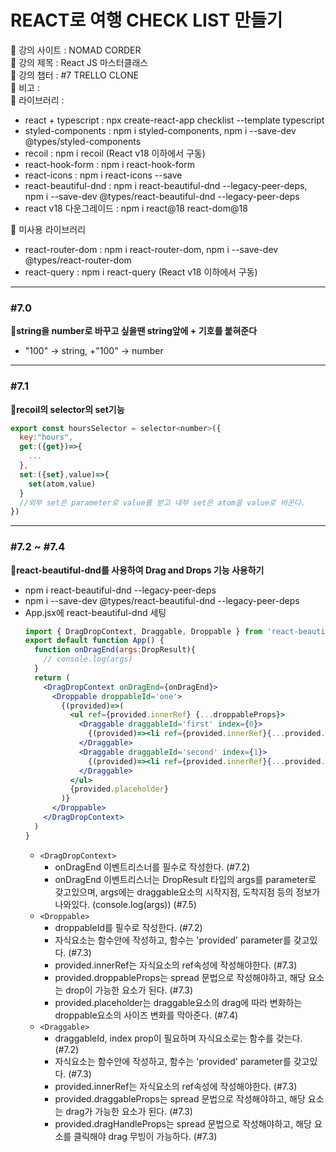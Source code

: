 # REACT로 여행 CHECK LIST 만들기

📍 강의 사이트 : NOMAD CORDER  
📍 강의 제목 : React JS 마스터클래스  
📍 강의 챕터 : #7 TRELLO CLONE  
📍 비고 :  
📍 라이브러리 :

- react + typescript : npx create-react-app checklist --template typescript
- styled-components : npm i styled-components, npm i --save-dev @types/styled-components
- recoil : npm i recoil (React v18 이하에서 구동)
- react-hook-form : npm i react-hook-form
- react-icons : npm i react-icons --save
- react-beautiful-dnd : npm i react-beautiful-dnd --legacy-peer-deps, npm i --save-dev @types/react-beautiful-dnd --legacy-peer-deps
- react v18 다운그레이드 : npm i react@18 react-dom@18


🚫 미사용 라이브러리

- react-router-dom : npm i react-router-dom, npm i --save-dev @types/react-router-dom
- react-query : npm i react-query (React v18 이하에서 구동)

---

### #7.0

**📗string을 number로 바꾸고 싶을땐 string앞에 + 기호를 붙혀준다**

- "100" → string, +"100" → number

---

### #7.1

**📗recoil의 selector의 set기능**

```js
export const hoursSelector = selector<number>({
  key:"hours",
  get:({get})=>{
    ...
  },
  set:({set},value)=>{
    set(atom,value)
  }
  //외부 set은 parameter로 value를 받고 내부 set은 atom을 value로 바꾼다.
})
```

---

### #7.2 ~ #7.4
**📗react-beautiful-dnd를 사용하여 Drag and Drops 기능 사용하기**
- npm i react-beautiful-dnd --legacy-peer-deps
- npm i --save-dev @types/react-beautiful-dnd --legacy-peer-deps
- App.jsx에 react-beautiful-dnd 세팅
  ```jsx
  import { DragDropContext, Draggable, Droppable } from 'react-beautiful-dnd';
  export default function App() {
    function onDragEnd(args:DropResult){ 
      // console.log(args)
    }
    return (
      <DragDropContext onDragEnd={onDragEnd}>
        <Droppable droppableId='one'>
          {(provided)=>(
            <ul ref={provided.innerRef} {...droppableProps}>
              <Draggable draggableId='first' index={0}>
                {(provided)=><li ref={provided.innerRef}{...provided.draggableProps}{...provided.dragHandleProps}>One</li>}
              </Draggable>
              <Draggable draggableId='second' index={1}>
                {(provided)=><li ref={provided.innerRef}{...provided.draggableProps}{...provided.dragHandleProps}>Two</li>}
              </Draggable>
            </ul>
            {provided.placeholder}
          )}
        </Droppable>
      </DragDropContext>
    )
  }
  ```
  - `<DragDropContext>`
    - onDragEnd 이벤트리스너를 필수로 작성한다.  (#7.2)
    - onDragEnd 이벤트리스너는 DropResult 타입의 args를 parameter로 갖고있으며, args에는 draggable요소의 시작지점, 도착지점 등의 정보가 나와있다. (console.log(args))  (#7.5)
  - `<Droppable>`
    - droppableId를 필수로 작성한다.  (#7.2)
    - 자식요소는 함수안에 작성하고, 함수는 'provided' parameter를 갖고있다.  (#7.3)
    - provided.innerRef는 자식요소의 ref속성에 작성해야한다.  (#7.3)
    - provided.droppableProps는 spread 문법으로 작성해야하고, 해당 요소는 drop이 가능한 요소가 된다.  (#7.3)
    - provided.placeholder는 draggable요소의 drag에 따라 변화하는 droppable요소의 사이즈 변화를 막아준다.  (#7.4)
  - `<Draggable>`
    - draggableId, index prop이 필요하며 자식요소로는 함수를 갖는다.  (#7.2)
    - 자식요소는 함수안에 작성하고, 함수는 'provided' parameter를 갖고있다.  (#7.3)
    - provided.innerRef는 자식요소의 ref속성에 작성해야한다.  (#7.3)
    - provided.draggableProps는 spread 문법으로 작성해야하고, 해당 요소는 drag가 가능한 요소가 된다.  (#7.3)
    - provided.dragHandleProps는 spread 문법으로 작성해야하고, 해당 요소를 클릭해야 drag 무빙이 가능하다.  (#7.3)
